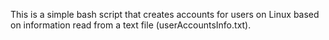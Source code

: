 This is a simple bash script that creates accounts for users on Linux based on information read from  a text file (userAccountsInfo.txt).
